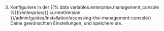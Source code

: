 3. Konfiguriere in der [{% data variables.enterprise.management_console %}](/enterprise/{{ currentVersion }}/admin/guides/installation/accessing-the-management-console/) Deine gewünschten Einstellungen, und speichere sie.
